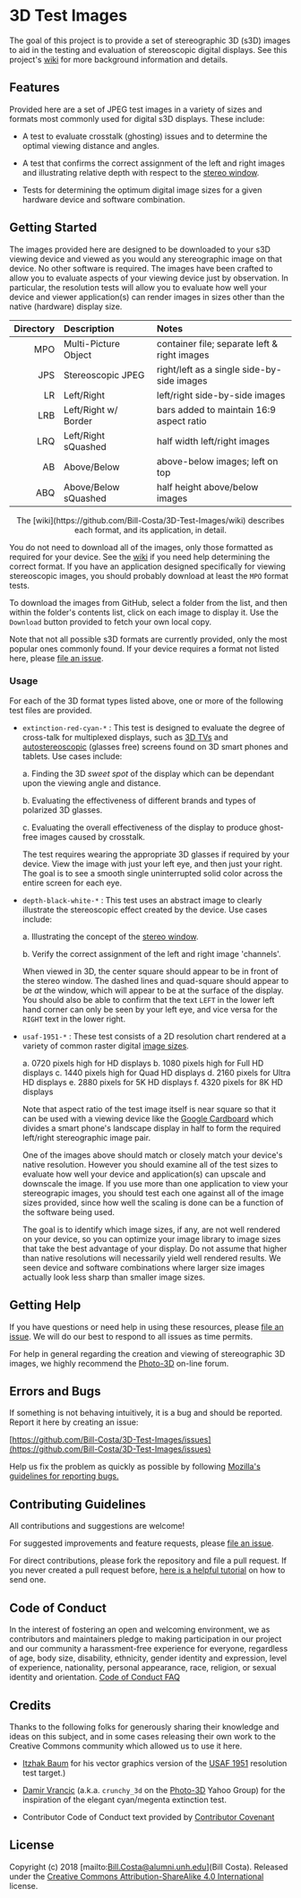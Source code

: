 <!--
    Repository: https://github.com/Bill-Costa/3D-Test-Images.git
     This File: README.md
-->

# 3D Test Images #

The goal of this project is to provide a set of stereographic 3D (s3D)
images to aid in the testing and evaluation of stereoscopic digital
displays.  See this project's
[wiki](https://github.com/Bill-Costa/3D-Test-Images/wiki) for more
background information and details.

## Features ##

Provided here are a set of JPEG test images in a variety of sizes and
formats most commonly used for digital s3D displays.  These include:

- A test to evaluate crosstalk (ghosting) issues and to determine the
  optimal viewing distance and angles.

- A test that confirms the correct assignment of the left and right
 images and illustrating relative depth with respect to the
 [stereo window](https://en.wikipedia.org/wiki/Stereo_window#Stereo_window).

- Tests for determining the optimum digital image sizes for a given
  hardware device and software combination.

## Getting Started ##

The images provided here are designed to be downloaded to your s3D
viewing device and viewed as you would any stereographic image on that
device.  No other software is required.  The images have been crafted
to allow you to evaluate aspects of your viewing device just by
observation.  In particular, the resolution tests will allow you to
evaluate how well your device and viewer application(s) can render
images in sizes other than the native (hardware) display size.

| Directory | Description    | Notes                                        |
|----:|:---------------------|:----------------------------------------------|
| MPO | Multi-Picture Object | container file; separate left & right images  |
| JPS | Stereoscopic JPEG    | right/left as a single side-by-side images    |
| LR  | Left/Right           | left/right side-by-side images                |
| LRB | Left/Right w/ Border | bars added to maintain 16:9 aspect ratio      |
| LRQ | Left/Right sQuashed  | half width left/right images                  |
| AB  | Above/Below          | above-below images; left on top               |
| ABQ | Above/Below sQuashed | half height above/below images                |

<CENTER> The [wiki](https://github.com/Bill-Costa/3D-Test-Images/wiki)
describes each format, and its application, in detail.</CENTER>

You do not need to download all of the images, only those formatted as
required for your device.  See the
[wiki](https://github.com/Bill-Costa/3D-Test-Images/wiki) if you need
help determining the correct format.  If you have an application
designed specifically for viewing stereoscopic images, you should
probably download at least the `MPO` format tests.

To download the images from GitHub, select a folder from the list, and
then within the folder's contents list, click on each image to display
it.  Use the `Download` button provided to fetch your own local copy.

Note that not all possible s3D formats are currently provided, only
the most popular ones commonly found.  If your device requires a
format not listed here, please
[file an issue](https://github.com/Bill-Costa/3D-Test-Images/issues).

### Usage ###

For each of the 3D format types listed above, one or more of the
following test files are provided.

- `extinction-red-cyan-*` : This test is designed to evaluate the
    degree of cross-talk for multiplexed displays, such as
    [3D TVs](https://en.wikipedia.org/wiki/3d_tv) and
    [autostereoscopic](https://en.wikipedia.org/wiki/Autostereoscopy)
    (glasses free) screens found on 3D smart phones and tablets.
    Use cases include:

    a. Finding the 3D *sweet spot* of the display which can be
    dependant upon the viewing angle and distance.

    b. Evaluating the effectiveness of different brands and types of
    polarized 3D glasses.

    c. Evaluating the overall effectiveness of the display to produce
    ghost-free images caused by crosstalk.

    The test requires wearing the appropriate 3D glasses if required
    by your device.  View the image with just your left eye, and then
    just your right.  The goal is to see a smooth single uninterrupted
    solid color across the entire screen for each eye.

- `depth-black-white-*` : This test uses an abstract image to clearly
    illustrate the stereoscopic effect created by the device.  Use cases
    include:

    a. Illustrating the concept of the
    [stereo window](https://en.wikipedia.org/wiki/Stereoscopy#Stereo_window).

    b. Verify the correct assignment of the left and right image
    'channels'.

    When viewed in 3D, the center square should appear to be in front
    of the stereo window.  The dashed lines and quad-square should
    appear to be *at* the window, which will appear to be at the
    surface of the display.  You should also be able to confirm that
    the text `LEFT` in the lower left hand corner can only be seen by
    your left eye, and vice versa for the `RIGHT` text in the lower
    right.

- `usaf-1951-*` : These test consists of a 2D resolution chart
    rendered at a variety of common raster digital
    [image sizes](https://en.wikipedia.org/wiki/Quad_HD).

    a. 0720 pixels high for HD displays
    b. 1080 pixels high for Full HD displays
    c. 1440 pixels high for Quad HD displays
    d. 2160 pixels for Ultra HD displays
    e. 2880 pixels for 5K HD displays
    f. 4320 pixels for 8K HD displays

    Note that aspect ratio of the test image itself is near square so
    that it can be used with a viewing device like the
    [Google Cardboard](https://en.wikipedia.org/wiki/Google_Cardboard)
    which divides a smart phone's landscape display in half to form
    the required left/right stereographic image pair.

    One of the images above should match or closely match your
    device's native resolution.  However you should examine all of the
    test sizes to evaluate how well your device and application(s) can
    upscale and downscale the image.  If you use more than one
    application to view your stereograpic images, you should test each
    one against all of the image sizes provided, since how well the
    scaling is done can be a function of the software being used.

    The goal is to identify which image sizes, if any, are not well
    rendered on your device, so you can optimize your image library to
    image sizes that take the best advantage of your display.  Do not
    assume that higher than native resolutions will necessarily yield
    well rendered results.  We seen device and software combinations
    where larger size images actually look less sharp than smaller
    image sizes.

## Getting Help ##

If you have questions or need help in using these resources, please
[file an issue](https://github.com/Bill-Costa/3D-Test-Images/issues). We
will do our best to respond to all issues as time permits.

For help in general regarding the creation and viewing of stereographic
3D images, we highly recommend the
[Photo-3D](https://groups.yahoo.com/neo/groups/photo-3d/info) on-line
forum.

## Errors and Bugs

If something is not behaving intuitively, it is a bug and should be
reported.  Report it here by creating an issue:

[https://github.com/Bill-Costa/3D-Test-Images/issues](https://github.com/Bill-Costa/3D-Test-Images/issues)

Help us fix the problem as quickly as possible by following
[Mozilla's guidelines for reporting bugs.](https://developer.mozilla.org/en-US/docs/Mozilla/QA/Bug_writing_guidelines#General_Outline_of_a_Bug_Report)

## Contributing Guidelines ##

All contributions and suggestions are welcome!

For suggested improvements and feature requests, please
[file an issue](https://github.com/Bill-Costa/3D-Test-Images/issues).

For direct contributions, please fork the repository and file a pull
request.  If you never created a pull request before,
[here is a helpful tutorial](https://egghead.io/series/how-to-contribute-to-an-open-source-project-on-github)
on how to send one.

## Code of Conduct ##

In the interest of fostering an open and welcoming environment, we as
contributors and maintainers pledge to making participation in our
project and our community a harassment-free experience for everyone,
regardless of age, body size, disability, ethnicity, gender identity
and expression, level of experience, nationality, personal appearance,
race, religion, or sexual identity and
orientation. [Code of Conduct FAQ](https://www.contributor-covenant.org/faq)

## Credits ##

Thanks to the following folks for generously sharing their knowledge
and ideas on this subject, and in some cases releasing their own work
to the Creative Commons community which allowed us to use it here.

- [Itzhak Baum](https://commons.wikimedia.org/wiki/User:Setreset) for
  his vector graphics version of the
  [USAF 1951](https://commons.wikimedia.org/wiki/File:USAF-1951.svg)
  resolution test target.)

- [Damir Vrancic](http://dsc.ijs.si/damir.vrancic/)
  (a.k.a. `crunchy_3d` on the
  [Photo-3D](https://groups.yahoo.com/neo/groups/photo-3d/info) Yahoo
  Group) for the inspiration of the elegant cyan/megenta extinction
  test.

- Contributor Code of Conduct text provided by
  [Contributor Covenant](https://www.contributor-covenant.org/version/1/4/code-of-conduct)

## License ##

Copyright (c) 2018 [mailto:Bill.Costa@alumni.unh.edu](Bill Costa).
Released under the
[Creative Commons Attribution-ShareAlike 4.0 International](https://creativecommons.org/licenses/by-sa/4.0/)
license.

<!-- EOF -->
